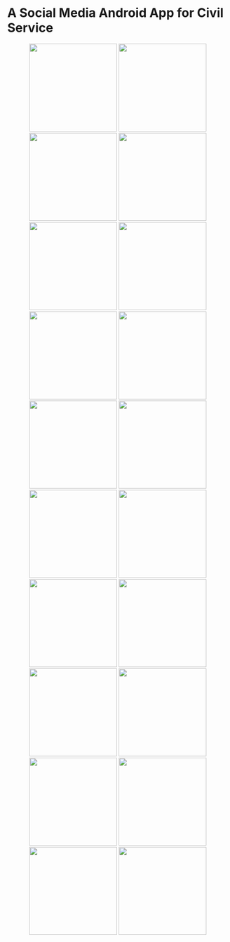 # A Social Media Android App for Civil Service
<p align="center">
<img width="200" src="https://github.com/TasniaKheya/civilService12301/blob/main/app/Screenshot_20221228-023449_Society_app.jpg" />
<img width="200" src="https://github.com/TasniaKheya/civilService12301/blob/main/app/Screenshot_20221228-023459_Society_app.jpg" />
<img width="200" src="https://github.com/TasniaKheya/civilService12301/blob/main/app/Screenshot_20221228-023515_Society_app.jpg" />
<img width="200" src="https://github.com/TasniaKheya/civilService12301/blob/main/app/Screenshot_20221228-023523_Society_app.jpg" />
<img width="200" src="https://github.com/TasniaKheya/civilService12301/blob/main/app/Screenshot_20221228-023555_Society_app.jpg" />
<img width="200" src="https://github.com/TasniaKheya/civilService12301/blob/main/app/Screenshot_20221228-023707_Society_app.jpg" />
<img width="200" src="https://github.com/TasniaKheya/civilService12301/blob/main/app/Screenshot_20221228-023753_Society_app.jpg" />
<img width="200" src="https://github.com/TasniaKheya/civilService12301/blob/main/app/Screenshot_20221228-023523_Society_app.jpg" />
<img width="200" src="https://github.com/TasniaKheya/civilService12301/blob/main/app/Screenshot_20221228-023555_Society_app.jpg" />
<img width="200" src="https://github.com/TasniaKheya/civilService12301/blob/main/app/Screenshot_20221228-023707_Society_app.jpg" />
<img width="200" src="https://github.com/TasniaKheya/civilService12301/blob/main/app/Screenshot_20221228-023753_Society_app.jpg" />
<img width="200" src="https://github.com/TasniaKheya/civilService12301/blob/main/app/Screenshot_20221228-023844_Society_app.jpg" />
<img width="200" src="https://github.com/TasniaKheya/civilService12301/blob/main/app/Screenshot_20221228-023921_Society_app.jpg" />
<img width="200" src="https://github.com/TasniaKheya/civilService12301/blob/main/app/Screenshot_20221228-023934_Society_app.jpg" />
<img width="200" src="https://github.com/TasniaKheya/civilService12301/blob/main/app/Screenshot_20221228-023945_Society_app.jpg" />
<img width="200" src="https://github.com/TasniaKheya/civilService12301/blob/main/app/Screenshot_20221228-023956_Society_app.jpg" />
<img width="200" src="https://github.com/TasniaKheya/civilService12301/blob/main/app/Screenshot_20221228-024158_Society_app.jpg" />
<img width="200" src="https://github.com/TasniaKheya/civilService12301/blob/main/app/Screenshot_20221228-024354_Society_app.jpg" />
<img width="200" src="https://github.com/TasniaKheya/civilService12301/blob/main/app/Screenshot_20221228-024425_Society_app.jpg" />
<img width="200" src="https://github.com/TasniaKheya/civilService12301/blob/main/app/Screenshot_20221228-025837_Society_app.jpg" />
</p>



